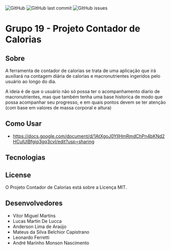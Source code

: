 <img alt="GitHub" src="https://img.shields.io/github/license/ES-UFABC/Contador-de-calorias">
<img alt="GitHub last commit" src="https://img.shields.io/github/last-commit/ES-UFABC/Contador-de-calorias">
<img alt="GitHub issues" src="https://img.shields.io/github/issues/ES-UFABC/Contador-de-calorias">

# Grupo 19 - Projeto Contador de Calorias 

## Sobre
A ferramenta de contador de calorias se trata de uma aplicação que irá auxiliará na contagem diária de calorias e macronutrientes ingeridos pelo usuário ao longo do dia.

A ideia é de que o usuário não só possa ter o acompanhamento diario de macronutrientes, mas que também tenha uma base historica de modo que possa acompanhar seu progresso, e em quais pontos devem se ter atenção (com base em valores de massa corporal e altura)

## Como Usar

* https://docs.google.com/document/d/1AtXgoJ0YIlHmRmdChPn4bKNd2HCulUlBfgiq3gq3cvI/edit?usp=sharing

## Tecnologias

## License

O Projeto Contador de Calorias está sobre a Licença MIT.

## Desenvolvedores

- Vitor Miguel Martins
- Lucas Martin De Lucca 
- Anderson Lima de Araújo 
- Mateus da Silva Belchior Capistrano
- Leonardo Ferretti
- André Marinho Monson Nascimento 
